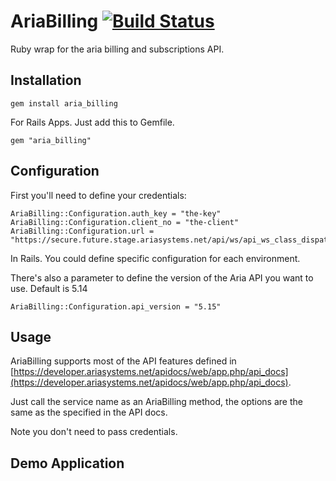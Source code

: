 # AriaBilling [![Build Status](https://secure.travis-ci.org/jpemberthy/aria_billing.png)](http://travis-ci.org/jpemberthy/aria_billing)

Ruby wrap for the aria billing and subscriptions API.

## Installation

    gem install aria_billing

For Rails Apps. Just add this to Gemfile.

    gem "aria_billing"

## Configuration

First you'll need to define your credentials:

    AriaBilling::Configuration.auth_key = "the-key"
    AriaBilling::Configuration.client_no = "the-client"
    AriaBilling::Configuration.url = "https://secure.future.stage.ariasystems.net/api/ws/api_ws_class_dispatcher.php"

In Rails. You could define specific configuration for each environment.

There's also a parameter to define the version of the Aria API you want to use. Default is 5.14

    AriaBilling::Configuration.api_version = "5.15"


## Usage

AriaBilling supports most of the API features defined in [https://developer.ariasystems.net/apidocs/web/app.php/api_docs](https://developer.ariasystems.net/apidocs/web/app.php/api_docs).

Just call the service name as an AriaBilling method, the options are the same as the specified in the API docs.

Note you don't need to pass credentials.


## Demo Application